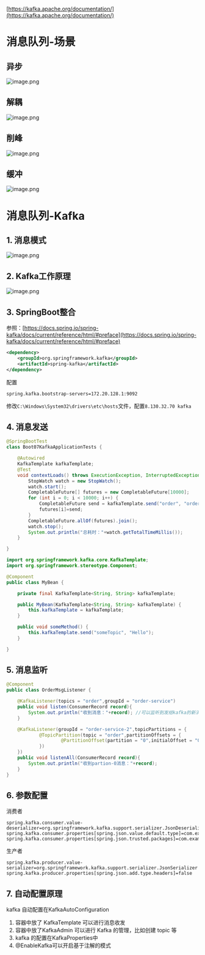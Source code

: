 [https://kafka.apache.org/documentation/](https://kafka.apache.org/documentation/) 
# 消息队列-场景
## 异步
![image.png](./imgs/1683508559265-41439f88-8a77-421b-8072-64ac18836e14.png)

## 解耦
![image.png](./imgs/1683509053856-89249929-3fd0-46c9-bef0-05fdf1d4a57a.png)


## 削峰
![image.png](./imgs/1683509270156-4f382e30-4c48-48f4-be07-502178966813.png)

## 缓冲
![image.png](./imgs/1683509501803-432efaf3-227a-488c-9751-67bdb8cbeb5e.png)


# 消息队列-Kafka
## 1. 消息模式
![image.png](./imgs/1682662791504-6cf21127-d9da-4602-a076-ae38c298f0ac.png)

## 2. Kafka工作原理
![image.png](./imgs/1683170677428-6ffa28b6-d522-435f-9e50-20fe3ddfd024.png)


## 3. SpringBoot整合
参照：[https://docs.spring.io/spring-kafka/docs/current/reference/html/#preface](https://docs.spring.io/spring-kafka/docs/current/reference/html/#preface)
```xml
<dependency>
    <groupId>org.springframework.kafka</groupId>
    <artifactId>spring-kafka</artifactId>
</dependency>
```

配置
```properties
spring.kafka.bootstrap-servers=172.20.128.1:9092
```

修改`C:\Windows\System32\drivers\etc\hosts`文件，配置`8.130.32.70 kafka`
## 4. 消息发送
```java
@SpringBootTest
class Boot07KafkaApplicationTests {

    @Autowired
    KafkaTemplate kafkaTemplate;
    @Test
    void contextLoads() throws ExecutionException, InterruptedException {
        StopWatch watch = new StopWatch();
        watch.start();
        CompletableFuture[] futures = new CompletableFuture[10000];
        for (int i = 0; i < 10000; i++) {
            CompletableFuture send = kafkaTemplate.send("order", "order.create."+i, "订单创建了："+i);
            futures[i]=send;
        }
        CompletableFuture.allOf(futures).join();
        watch.stop();
        System.out.println("总耗时："+watch.getTotalTimeMillis());
    }

}
```
```java
import org.springframework.kafka.core.KafkaTemplate;
import org.springframework.stereotype.Component;

@Component
public class MyBean {

    private final KafkaTemplate<String, String> kafkaTemplate;

    public MyBean(KafkaTemplate<String, String> kafkaTemplate) {
        this.kafkaTemplate = kafkaTemplate;
    }

    public void someMethod() {
        this.kafkaTemplate.send("someTopic", "Hello");
    }

}
```
## 5. 消息监听
```java
@Component
public class OrderMsgListener {

    @KafkaListener(topics = "order",groupId = "order-service")
    public void listen(ConsumerRecord record){
        System.out.println("收到消息："+record); //可以监听到发给kafka的新消息，以前的拿不到
    }

    @KafkaListener(groupId = "order-service-2",topicPartitions = {
            @TopicPartition(topic = "order",partitionOffsets = {
                    @PartitionOffset(partition = "0",initialOffset = "0")
            })
    })
    public void listenAll(ConsumerRecord record){
        System.out.println("收到partion-0消息："+record);
    }
}
```
## 6. 参数配置
消费者
```properties
spring.kafka.consumer.value-deserializer=org.springframework.kafka.support.serializer.JsonDeserializer
spring.kafka.consumer.properties[spring.json.value.default.type]=com.example.Invoice
spring.kafka.consumer.properties[spring.json.trusted.packages]=com.example.main,com.example.another
```

生产者
```properties
spring.kafka.producer.value-serializer=org.springframework.kafka.support.serializer.JsonSerializer
spring.kafka.producer.properties[spring.json.add.type.headers]=false
```
## 7. 自动配置原理
kafka 自动配置在KafkaAutoConfiguration

1. 容器中放了 KafkaTemplate 可以进行消息收发
2. 容器中放了KafkaAdmin 可以进行 Kafka 的管理，比如创建 topic 等
3. kafka 的配置在KafkaProperties中
4. @EnableKafka可以开启基于注解的模式
